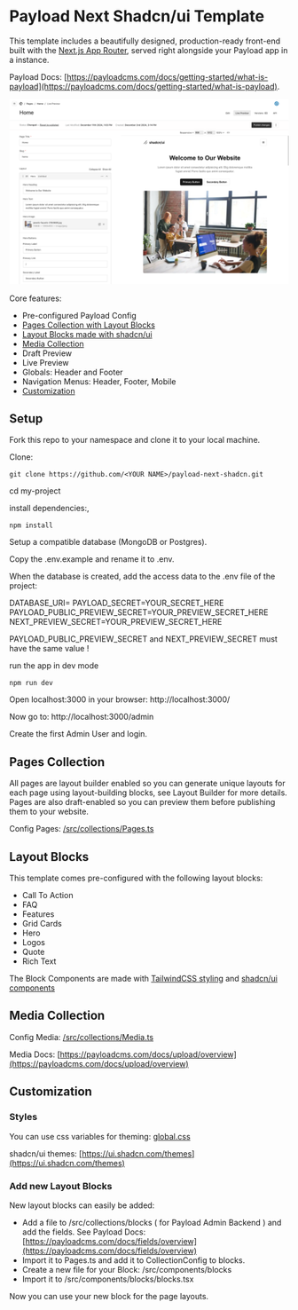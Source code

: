 # Payload Next Shadcn/ui Template

This template includes a beautifully designed, production-ready front-end built with the [Next.js App Router](https://nextjs.org), served right alongside your Payload app in a instance.

Payload Docs: [https://payloadcms.com/docs/getting-started/what-is-payload](https://payloadcms.com/docs/getting-started/what-is-payload).

![preview](./preview.png)

Core features:

- Pre-configured Payload Config
- [Pages Collection with Layout Blocks](#pages-collection)
- [Layout Blocks made with shadcn/ui](#layout-blocks)
- [Media Collection](#media-collection)
- Draft Preview
- Live Preview
- Globals: Header and Footer
- Navigation Menus: Header, Footer, Mobile
- [Customization](#customization)

## Setup

Fork this repo to your namespace and clone it to your local machine.

Clone:

```
git clone https://github.com/<YOUR NAME>/payload-next-shadcn.git
```

cd my-project

install dependencies:‚

```
npm install
```

Setup a compatible database (MongoDB or Postgres).

Copy the .env.example and rename it to .env.

When the database is created, add the access data to the .env file of the project:

DATABASE_URI=
PAYLOAD_SECRET=YOUR_SECRET_HERE
PAYLOAD_PUBLIC_PREVIEW_SECRET=YOUR_PREVIEW_SECRET_HERE
NEXT_PREVIEW_SECRET=YOUR_PREVIEW_SECRET_HERE

PAYLOAD_PUBLIC_PREVIEW_SECRET and NEXT_PREVIEW_SECRET must have the same value !

run the app in dev mode

```
npm run dev
```

Open localhost:3000 in your browser: http://localhost:3000/

Now go to: http://localhost:3000/admin

Create the first Admin User and login.

## Pages Collection

All pages are layout builder enabled so you can generate unique layouts for each page using layout-building blocks, see Layout Builder for more details. Pages are also draft-enabled so you can preview them before publishing them to your website.

Config Pages: [/src/collections/Pages.ts](https://github.com/mrtzdev/payload-next-shadcn/blob/main/src/collections/Pages.ts)

## Layout Blocks

This template comes pre-configured with the following layout blocks:

- Call To Action
- FAQ
- Features
- Grid Cards
- Hero
- Logos
- Quote
- Rich Text

The Block Components are made with [TailwindCSS styling](https://tailwindcss.com/) and [shadcn/ui components](https://ui.shadcn.com/)

## Media Collection

Config Media: [/src/collections/Media.ts](https://github.com/mrtzdev/payload-next-shadcn/blob/main/src/collections/Media.ts)

Media Docs: [https://payloadcms.com/docs/upload/overview](https://payloadcms.com/docs/upload/overview)

## Customization

### Styles

You can use css variables for theming: [global.css](<https://github.com/mrtzdev/payload-next-shadcn/blob/main/src/app/(frontend)/globals.css>)

shadcn/ui themes: [https://ui.shadcn.com/themes](https://ui.shadcn.com/themes)

### Add new Layout Blocks

New layout blocks can easily be added:

- Add a file to /src/collections/blocks ( for Payload Admin Backend ) and add the fields. See Payload Docs: [https://payloadcms.com/docs/fields/overview](https://payloadcms.com/docs/fields/overview)
- Import it to Pages.ts and add it to CollectionConfig to blocks.
- Create a new file for your Block: /src/components/blocks
- Import it to /src/components/blocks/blocks.tsx

Now you can use your new block for the page layouts.
